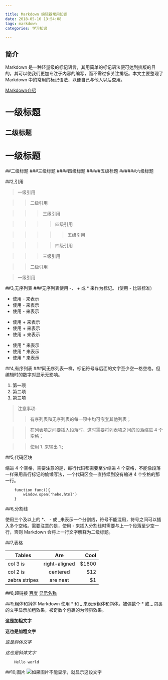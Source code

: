 ```yaml
---

title: Markdown 编辑器常用知识
date: 2018-05-16 13:54:08
tags: markdown
categories: 学习知识

---
```



## 简介
Markdown 是一种轻量级的标记语言，其用简单的标记语法便可达到排版的目的，其可以使我们更加专注于内容的编写，而不需过多关注排版。本文主要整理了 Markdown 中的常用的标记语法，以便自己与他人以后查用。

<!-- more -->

[Markdown介绍](https://baoyuzhang.github.io/2017/05/05/%E3%80%90Hexo%E6%90%AD%E5%BB%BA%E7%8B%AC%E7%AB%8B%E5%8D%9A%E5%AE%A2%E5%85%A8%E7%BA%AA%E5%BD%95%E3%80%91%EF%BC%88%E4%BA%8C%EF%BC%89%E4%BD%BF%E7%94%A8Markdown/ "Markdown介绍")


一级标题
==============================

二级标题
------------

# 一级标题
##二级标题
###三级标题
####四级标题
#####五级标题
######六级标题


##2,引用
>一级引用

>>二级引用

>>>三级引用

>>>>四级引用

>>>>>五级引用

>>>>四级引用

>>>三级引用

>>二级引用

>一级引用

##3,无序列表
###无序列表使用 -、 + 或 * 来作为标记。 (使用 - 比较标准)
- 使用 - 来表示
- 使用 - 来表示
- 使用 - 来表示

+ 使用 + 来表示
+ 使用 + 来表示
+ 使用 + 来表示

* 使用 * 来表示
* 使用 * 来表示
* 使用 * 来表示

##4,有序列表
###同无序列表一样，标记符号与后面的文字至少空一格空格。但编辑时的数字对显示无影响。
1. 第一项
2. 第二项
3. 第三项

>注意事项:
>>有序列表和无序列表的每一项中均可嵌套其他列表；

>>在列表项之间要插入段落时，这时需要将列表项之间的段落缩进 4 个空格；

>>使用 1\. 来输出 1.;

##5,代码区块

缩进 4 个空格，需要注意的是，每行代码都需要至少缩进 4 个空格，不能像段落一样采用首行标记的偷懒写法，一个代码区会一直持续到没有缩进 4 个空格的那一行。

		function func(){
			window.open('hehe.html')
		}

##6,分割线

使用三个及以上的 *、 - 或 _来表示一个分割线，符号不能混用，符号之间可以插入多个空格。需要注意的是，使用 - 来插入分割线时需要与上一个段落至少空一行，否则 Markdown 会将上一行文字解释为二级标题。

##7,表格

 Tables        | Are           | Cool  
 ------------- |:-------------:| -----:
 col 3 is      | right-aligned | $1600
 col 2 is      | centered      |   $12
 zebra stripes | are neat      |    $1

##8,超链接
[百度](http://www.baidu.com)  [显示名称](链接地址)

##9,粗体和斜体
Markdown 使用 * 和 _ 来表示粗体和斜体。被偶数个 * 或 _ 包裹的文字显示加粗效果，被奇数个包裹的为倾斜效果。

**这是加粗文字**

__这也是加粗文字__

*这是斜体文字*

_这也是斜体文字_

        Hello world

##10,图片
![如果图片不能显示，就显示这段文字](http://img.sfw.cn/admin/w/news/uploadfile/20131216/20131216151702854/C1DE509D-AD11-72A1-3E61-19052E38AEA2.jpg)
